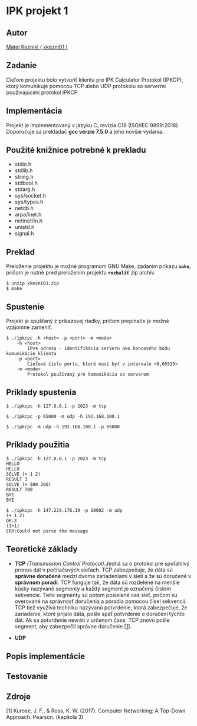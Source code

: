 # IPK projekt 1
## Autor
[Matej Keznikl ( xkezni01 )](https://github.com/kezniklm/)
## Zadanie
Cieľom projektu bolo vytvoriť klienta pre IPK Calculator Protokol (IPKCP), ktorý komunikuje pomocou TCP alebo UDP protokolu so servermi používajúcimi protokol IPKCP.

## Implementácia 

Projekt je implementovaný v jazyku C, revízia C18 (ISO/IEC 9899:2018). Doporučuje sa prekladač **gcc verzie 7.5.0** a jeho novšie vydania.

## Použité knižnice potrebné k prekladu

* stdio.h
* stdlib.h
* string.h
* stdbool.h
* stdarg.h
* sys/socket.h
* sys/types.h
* netdb.h
* arpa/inet.h
* netinet/in.h
* unistd.h
* signal.h

## Preklad 
Preloženie projektu je možné programom GNU Make, zadaním príkazu **```make```**, pričom je nutné pred preložením projektu **```rozbaliť```** zip archív.

```
$ unzip xkezni01.zip
$ make
```

## Spustenie
Projekt je spúšťaný z príkazovej riadky, pričom prepínače je možné vzájomne zameniť.
```
$ ./ipkcpc -h <host> -p <port> -m <mode>
    -h <host>
        IPv4 adresa - identifikácia serveru ako koncového bodu komunikácie klienta
    -p <port>
        Cieľové číslo portu, ktoré musí byť v intervale <0,65535>
    -m <mode>
        Protokol používaný pre komunikáciu so serverom
```
## Príklady spustenia
```
$ ./ipkcpc -h 127.0.0.1 -p 2023 -m tcp

$ ./ipkcpc -p 65000 -m udp -h 192.168.100.1

$ ./ipkcpc -m udp -h 192.168.100.1 -p 65000
```

## Príklady použitia
```
$ ./ipkcpc -h 127.0.0.1 -p 2023 -m tcp
HELLO
HELLO
SOLVE (+ 1 2)
RESULT 3
SOLVE (+ 500 200)
RESULT 700
BYE
BYE
```
```
$ ./ipkcpc -h 147.229.176.19 -p 10002 -m udp
(+ 1 2)
OK:3
(1+1)
ERR:Could not parse the message
```

## Teoretické základy
* **TCP** *(Transmission Control Protocol)*.Jedná sa o protokol pre spoľahlivý prenos dát v počítačových sieťach. TCP zabezpečuje, že dáta sú **správne doručené** medzi dvoma zariadeniami v sieti a že sú doručené v **správnom poradí**.
TCP funguje tak, že dáta sú rozdelené na menšie kúsky nazývané segmenty a každý segment je označený číslom sekvencie. Tieto segmenty sú potom posielané cez sieť, pričom sú overované na správnosť doručenia a poradia pomocou čísel sekvencií. TCP tiež využíva techniku nazývanú potvrdenie, ktorá zabezpečuje, že zariadenie, ktoré prijalo dáta, pošle späť potvrdenie o doručení týchto dát. Ak sa potvrdenie nevráti v určenom čase, TCP znovu pošle segment, aby zabezpečil správne doručenie [[1](#ref1)].


* **UDP**



## Popis implementácie

## Testovanie

## Zdroje
<a id="ref1"></a> [1] Kurose, J. F., & Ross, K. W. (2017). Computer Networking: A Top-Down Approach. Pearson. (kapitola 3)
